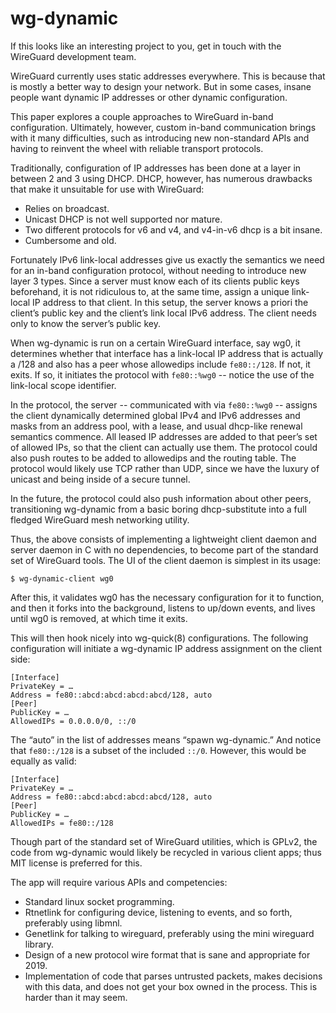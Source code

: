 ﻿wg-dynamic
==========

If this looks like an interesting project to you, get in touch with
the WireGuard development team.

WireGuard currently uses static addresses everywhere. This is because
that is mostly a better way to design your network. But in some cases,
insane people want dynamic IP addresses or other dynamic
configuration.

This paper explores a couple approaches to WireGuard in-band
configuration. Ultimately, however, custom in-band communication
brings with it many difficulties, such as introducing new non-standard
APIs and having to reinvent the wheel with reliable transport
protocols.

Traditionally, configuration of IP addresses has been done at a layer
in between 2 and 3 using DHCP. DHCP, however, has numerous drawbacks
that make it unsuitable for use with WireGuard:

 * Relies on broadcast.
 * Unicast DHCP is not well supported nor mature.
 * Two different protocols for v6 and v4, and v4-in-v6 dhcp is a bit insane.
 * Cumbersome and old.

Fortunately IPv6 link-local addresses give us exactly the semantics we
need for an in-band configuration protocol, without needing to
introduce new layer 3 types. Since a server must know each of its
clients public keys beforehand, it is not ridiculous to, at the same
time, assign a unique link-local IP address to that client. In this
setup, the server knows a priori the client’s public key and the
client’s link local IPv6 address. The client needs only to know the
server’s public key.

When wg-dynamic is run on a certain WireGuard interface, say wg0, it
determines whether that interface has a link-local IP address that is
actually a /128 and also has a peer whose allowedips include
`fe80::/128`. If not, it exits. If so, it initiates the protocol with
`fe80::%wg0` -- notice the use of the link-local scope identifier.

In the protocol, the server -- communicated with via `fe80::%wg0` --
assigns the client dynamically determined global IPv4 and IPv6
addresses and masks from an address pool, with a lease, and usual
dhcp-like renewal semantics commence. All leased IP addresses are
added to that peer’s set of allowed IPs, so that the client can
actually use them. The protocol could also push routes to be added to
allowedips and the routing table. The protocol would likely use TCP
rather than UDP, since we have the luxury of unicast and being inside
of a secure tunnel.

In the future, the protocol could also push information about other
peers, transitioning wg-dynamic from a basic boring dhcp-substitute
into a full fledged WireGuard mesh networking utility.

Thus, the above consists of implementing a lightweight client daemon
and server daemon in C with no dependencies, to become part of the
standard set of WireGuard tools. The UI of the client daemon is
simplest in its usage:

    $ wg-dynamic-client wg0

After this, it validates wg0 has the necessary configuration for it to
function, and then it forks into the background, listens to up/down
events, and lives until wg0 is removed, at which time it exits.

This will then hook nicely into wg-quick(8) configurations. The
following configuration will initiate a wg-dynamic IP address
assignment on the client side:


    [Interface]
    PrivateKey = …
    Address = fe80::abcd:abcd:abcd:abcd/128, auto
    [Peer]
    PublicKey = …
    AllowedIPs = 0.0.0.0/0, ::/0

The “auto” in the list of addresses means “spawn wg-dynamic.” And
notice that `fe80::/128` is a subset of the included `::/0`. However,
this would be equally as valid:

    [Interface]
    PrivateKey = …
    Address = fe80::abcd:abcd:abcd:abcd/128, auto
    [Peer]
    PublicKey = …
    AllowedIPs = fe80::/128

Though part of the standard set of WireGuard utilities, which is
GPLv2, the code from wg-dynamic would likely be recycled in various
client apps; thus MIT license is preferred for this.

The app will require various APIs and competencies:

 * Standard linux socket programming.
 * Rtnetlink for configuring device, listening to events, and so forth, preferably using libmnl.
 * Genetlink for talking to wireguard, preferably using the mini wireguard library.
 * Design of a new protocol wire format that is sane and appropriate for 2019.
 * Implementation of code that parses untrusted packets, makes
   decisions with this data, and does not get your box owned in the
   process. This is harder than it may seem.
